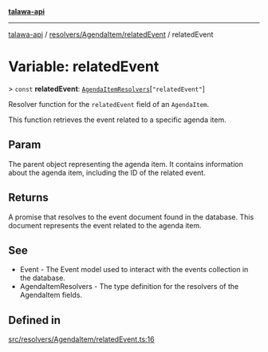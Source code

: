 [**talawa-api**](../../../../README.md)

***

[talawa-api](../../../../modules.md) / [resolvers/AgendaItem/relatedEvent](../README.md) / relatedEvent

# Variable: relatedEvent

\> `const` **relatedEvent**: [`AgendaItemResolvers`](../../../../types/generatedGraphQLTypes/type-aliases/AgendaItemResolvers.md)\[`"relatedEvent"`\]

Resolver function for the `relatedEvent` field of an `AgendaItem`.

This function retrieves the event related to a specific agenda item.

## Param

The parent object representing the agenda item. It contains information about the agenda item, including the ID of the related event.

## Returns

A promise that resolves to the event document found in the database. This document represents the event related to the agenda item.

## See

 - Event - The Event model used to interact with the events collection in the database.
 - AgendaItemResolvers - The type definition for the resolvers of the AgendaItem fields.

## Defined in

[src/resolvers/AgendaItem/relatedEvent.ts:16](https://github.com/PalisadoesFoundation/talawa-api/blob/832d310bae30bd8cb45fb1b44f62dd776dccc52f/src/resolvers/AgendaItem/relatedEvent.ts#L16)
